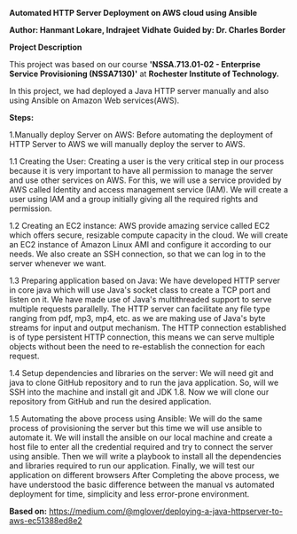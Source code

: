 **Automated HTTP Server Deployment on AWS cloud using Ansible**

**Author: Hanmant Lokare, Indrajeet Vidhate**
**Guided by: Dr. Charles Border**

**Project Description**

This project was based on our course **'NSSA.713.01-02 - Enterprise Service Provisioning (NSSA7130)'** at **Rochester Institute of Technology.**

In this project, we had deployed a Java HTTP server manually and also using Ansible on Amazon Web services(AWS). 
 
**Steps:**

1.Manually deploy Server on AWS:
    	 Before automating the deployment of HTTP Server to AWS we will manually deploy the server to AWS.

1.1 Creating the User:
	Creating a user is the very critical step in our process because it is very important to have all permission to manage the server and use other services on AWS. For this, we will use a service provided by AWS called Identity and access management service (IAM). We will create a user using IAM and a group initially giving all the required rights and permission.

1.2 Creating an EC2 instance:
          AWS provide amazing service called EC2 which offers secure, resizable compute capacity in the cloud. We will create an EC2 instance of Amazon Linux AMI and configure it according to our needs. We also create an SSH connection, so that we can log in to the server whenever we want.

1.3 Preparing application based on Java:
	We have developed HTTP server in core java which will use Java's socket class to create a TCP port and listen on it. We have made use of Java's multithreaded support to serve multiple requests parallelly. The HTTP server can facilitate any file type ranging from pdf, mp3, mp4, etc. as we are making use of Java's byte streams for input and output mechanism. The HTTP connection established is of type persistent HTTP connection, this means we can serve multiple objects without been the need to re-establish the connection for each request.

1.4 Setup dependencies and libraries on the server:
       We will need git and java to clone GitHub repository and to run the java application. So, will we SSH into the machine and install git and JDK 1.8. Now we will clone our repository from GitHub and run the desired application.

1.5   Automating the above process using Ansible:
     We will do the same process of provisioning the server but this time we will use ansible to automate it. We will install the ansible on our local machine and create a host file to enter all the credential required and try to connect the server using ansible. Then we will write a playbook to install all the dependencies and libraries required to run our application. Finally, we will test our application on different browsers
After Completing the above process, we have understood the basic difference between the manual vs automated deployment for time, simplicity and less error-prone environment.

**Based on:** https://medium.com/@mglover/deploying-a-java-httpserver-to-aws-ec51388ed8e2
